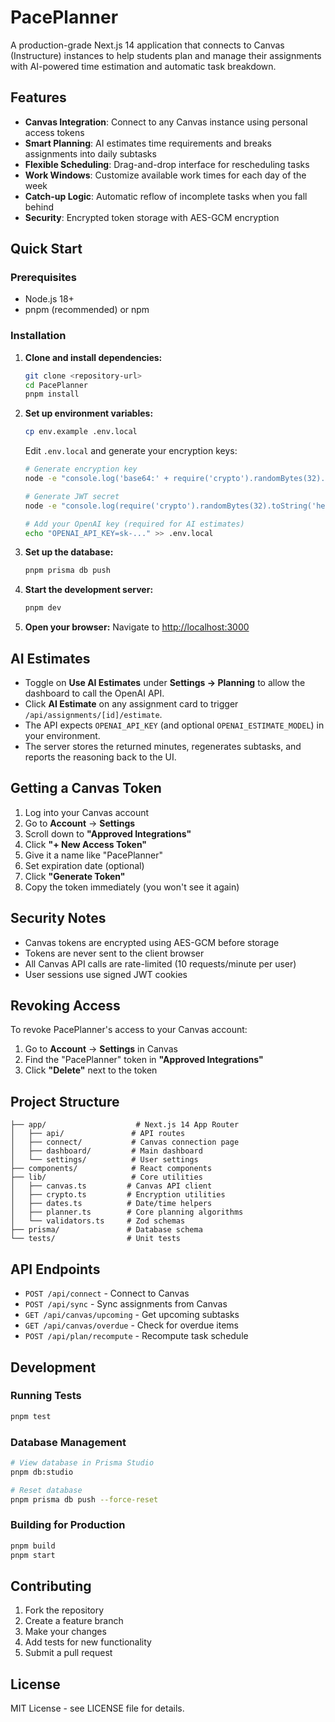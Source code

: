 # PacePlanner

A production-grade Next.js 14 application that connects to Canvas (Instructure) instances to help students plan and manage their assignments with AI-powered time estimation and automatic task breakdown.

## Features

- **Canvas Integration**: Connect to any Canvas instance using personal access tokens
- **Smart Planning**: AI estimates time requirements and breaks assignments into daily subtasks
- **Flexible Scheduling**: Drag-and-drop interface for rescheduling tasks
- **Work Windows**: Customize available work times for each day of the week
- **Catch-up Logic**: Automatic reflow of incomplete tasks when you fall behind
- **Security**: Encrypted token storage with AES-GCM encryption

## Quick Start

### Prerequisites

- Node.js 18+ 
- pnpm (recommended) or npm

### Installation

1. **Clone and install dependencies:**
   ```bash
   git clone <repository-url>
   cd PacePlanner
   pnpm install
   ```

2. **Set up environment variables:**
   ```bash
   cp env.example .env.local
   ```
   
   Edit `.env.local` and generate your encryption keys:
   ```bash
   # Generate encryption key
   node -e "console.log('base64:' + require('crypto').randomBytes(32).toString('base64'))"
   
   # Generate JWT secret
   node -e "console.log(require('crypto').randomBytes(32).toString('hex'))"

   # Add your OpenAI key (required for AI estimates)
   echo "OPENAI_API_KEY=sk-..." >> .env.local
   ```

3. **Set up the database:**
   ```bash
   pnpm prisma db push
   ```

4. **Start the development server:**
   ```bash
   pnpm dev
   ```

5. **Open your browser:**
   Navigate to [http://localhost:3000](http://localhost:3000)

## AI Estimates

- Toggle on **Use AI Estimates** under **Settings -> Planning** to allow the dashboard to call the OpenAI API.
- Click **AI Estimate** on any assignment card to trigger `/api/assignments/[id]/estimate`.
- The API expects `OPENAI_API_KEY` (and optional `OPENAI_ESTIMATE_MODEL`) in your environment.
- The server stores the returned minutes, regenerates subtasks, and reports the reasoning back to the UI.

## Getting a Canvas Token

1. Log into your Canvas account
2. Go to **Account** → **Settings**
3. Scroll down to **"Approved Integrations"**
4. Click **"+ New Access Token"**
5. Give it a name like "PacePlanner"
6. Set expiration date (optional)
7. Click **"Generate Token"**
8. Copy the token immediately (you won't see it again)

## Security Notes

- Canvas tokens are encrypted using AES-GCM before storage
- Tokens are never sent to the client browser
- All Canvas API calls are rate-limited (10 requests/minute per user)
- User sessions use signed JWT cookies

## Revoking Access

To revoke PacePlanner's access to your Canvas account:

1. Go to **Account** → **Settings** in Canvas
2. Find the "PacePlanner" token in **"Approved Integrations"**
3. Click **"Delete"** next to the token

## Project Structure

```
├── app/                    # Next.js 14 App Router
│   ├── api/               # API routes
│   ├── connect/           # Canvas connection page
│   ├── dashboard/         # Main dashboard
│   └── settings/          # User settings
├── components/            # React components
├── lib/                   # Core utilities
│   ├── canvas.ts         # Canvas API client
│   ├── crypto.ts         # Encryption utilities
│   ├── dates.ts          # Date/time helpers
│   ├── planner.ts        # Core planning algorithms
│   └── validators.ts     # Zod schemas
├── prisma/               # Database schema
└── tests/                # Unit tests
```

## API Endpoints

- `POST /api/connect` - Connect to Canvas
- `POST /api/sync` - Sync assignments from Canvas
- `GET /api/canvas/upcoming` - Get upcoming subtasks
- `GET /api/canvas/overdue` - Check for overdue items
- `POST /api/plan/recompute` - Recompute task schedule

## Development

### Running Tests
```bash
pnpm test
```

### Database Management
```bash
# View database in Prisma Studio
pnpm db:studio

# Reset database
pnpm prisma db push --force-reset
```

### Building for Production
```bash
pnpm build
pnpm start
```

## Contributing

1. Fork the repository
2. Create a feature branch
3. Make your changes
4. Add tests for new functionality
5. Submit a pull request

## License

MIT License - see LICENSE file for details.
